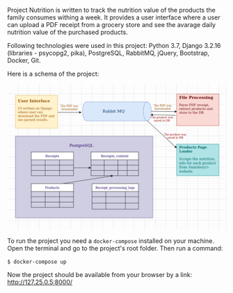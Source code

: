 Project Nutrition is written to track the nutrition value of the products the family consumes withing a week. It provides a user interface where a user can upload a PDF receipt from a grocery store and see the avarage daily nutrition value of the purchased products.

Following technologies were used in this project: Python 3.7, Django 3.2.16 (libraries - psycopg2, pika), PostgreSQL, RabbitMQ, jQuery, Bootstrap, Docker, Git.

Here is a schema of the project:

![alt text](/drawio.png?raw=true)

To run the project you need a `docker-compose` installed on your machine.
Open the terminal and go to the project's root folder. Then run a command:
```
$ docker-compose up
```
Now the project should be available from your browser by a link: http://127.25.0.5:8000/

